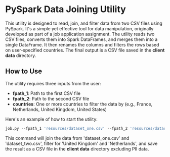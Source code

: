 # PySpark Data Joining Utility

This utility is designed to read, join, and filter data from two CSV files using PySpark. It's a simple yet effective tool for data manipulation, originally developed as part of a job application assignment. The utility reads two CSV files, converts them into Spark DataFrames, and merges them into a single DataFrame. It then renames the columns and filters the rows based on user-specified countries. The final output is a CSV file saved in the **client data** directory.

## How to Use

The utility requires three inputs from the user:
- **fpath_1**: Path to the first CSV file
- **fpath_2**: Path to the second CSV file
- **countries**: One or more countries to filter the data by (e.g., France, Netherlands, United Kingdom, United States)

Here's an example of how to start the utility:

```python
job.py --fpath_1 'resources/dataset_one.csv' --fpath_2 'resources/dataset_two.csv' --countries 'United Kingdom' 'Netherlands'
```
This command will join the data from 'dataset_one.csv' and 'dataset_two.csv', filter for 'United Kingdom' and 'Netherlands', and save the result as a CSV file in the **client data** directory excluding PII data.